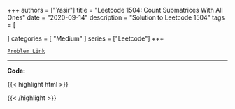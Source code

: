 
+++
authors = ["Yasir"]
title = "Leetcode 1504: Count Submatrices With All Ones"
date = "2020-09-14"
description = "Solution to Leetcode 1504"
tags = [
    
]
categories = [
    "Medium"
]
series = ["Leetcode"]
+++



[`Problem Link`](https://leetcode.com/problems/count-submatrices-with-all-ones/description/)

---

**Code:**

{{< highlight html >}}

{{< /highlight >}}

